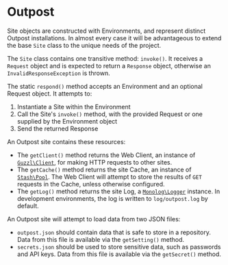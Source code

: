 # Outpost

Site objects are constructed with Environments, and represent distinct Outpost installations. In almost every case it will be advantageous to extend the base `Site` class to the unique needs of the project.

The `Site` class contains one transitive method: `invoke()`. It receives a `Request` object and is expected to return a `Response` object, otherwise an `InvalidResponseException` is thrown.

The static `respond()` method accepts an Environment and an optional Request object. It attempts to:

1. Instantiate a Site within the Environment
2. Call the Site's `invoke()` method, with the provided Request or one supplied by the Environment object
3. Send the returned Response

An Outpost site contains these resources:

* The `getClient()` method returns the Web Client, an instance of [`Guzzl\Client`][guzzl client], for making HTTP requests to other sites.
* The `getCache()` method returns the site Cache, an instance of [`Stash\Pool`][stash pool]. The Web Client will attempt to store the results of `GET` requests in the Cache, unless otherwise configured.
* The `getLog()` method returns the site Log, a [`Monolog\Logger`][logger] instance. In development environments, the log is written to `log/outpost.log` by default.

An Outpost site will attempt to load data from two JSON files:

* `outpost.json` should contain data that is safe to store in a repository. Data from this file is available via the `getSetting()` method.
* `secrets.json` should be used to store sensitive data, such as passwords and API keys. Data from this file is available via the `getSecret()` method.

[guzzl client]: https://github.com/guzzle/guzzle/blob/master/src/Client.php
[stash pool]: https://github.com/tedious/Stash/blob/master/src/Stash/Pool.php
[logger]: https://github.com/Seldaek/monolog/blob/master/src/Monolog/Logger.php